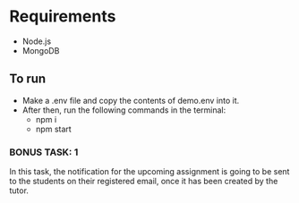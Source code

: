 # Requirements

- Node.js
- MongoDB

## To run

- Make a .env file and copy the contents of demo.env into it.
- After then, run the following commands in the terminal:
  - npm i
  - npm start

### BONUS TASK: 1

In this task, the notification for the upcoming assignment is going to be sent to the students on their registered email, once it has been created by the tutor.
